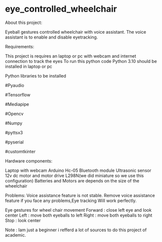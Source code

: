 # eye_controlled_wheelchair
About this project:

  Eyeball gestures controlled wheelchair with voice assistant.
  The voice assistant is to enable and disable eyetracking.
  
Requirements:

  This project is requires an laptop or pc with webcam and internet connection to track the eyes
  To run this python code Python 3.10 should be installed in laptop or pc
  
  Python libraries to be installed
  
  #Pyaudio
  
  #Tensorflow
  
  #Mediapipe
  
  #Opencv
  
  #Numpy
  
  #pyttsx3
  
  #pyserial
  
  #customtkinter
  
Hardware components:

  Laptop with webcam
  Arduino
  Hc-05 Bluetooth module
  Ultrasonic sensor
  12v dc motor and motor drive L298N(we did miniature so we use this configuration)
  Batteries and Motors are depends on the size of the wheelchair
  
Problems:
  Voice assistance feature is not stable.
  Remove voice assistance feature if you face any problems,Eye tracking Will work perfectly.

Eye gestures for wheel chair movement
  Forward : close left eye and look center
  Left : move both eyeballs to left
  Right : move both eyeballs to right
  Stop : look center
  
  
Note : Iam just a beginner i refferd a lot of sources to do this project of academic.
